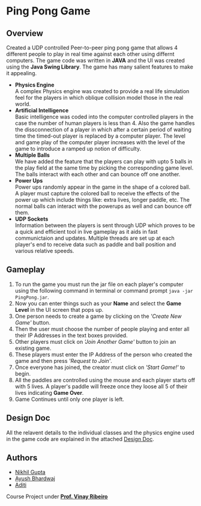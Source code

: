 # Ping Pong Game

## Overview
Created a UDP controlled Peer-to-peer ping pong game that allows 4 different people to play in real time against each other using differnt computers. The game code was written in **JAVA** and the UI was created using the **Java Swing Library**. The game has many salient features to make it appealing.
+ **Physics Engine**  
A complex Physics engine was created to provide a real life simulation feel for the players in which oblique collision model those in the real world.  
+ **Artificial Intelligence**  
Basic intelligence was coded into the computer controlled players in the case the number of human players is less than 4. Also the game handles the dissconnection of a player in which after a certain period of waiting time the timed-out player is replaced by a computer player. The level and game play of the computer player increases with the level of the game to introduce a ramped up notion of difficulty.  
+ **Multiple Balls**  
We have added the feature that the players can play with upto 5 balls in the play field at the same time by picking the corresponding game level. The balls interact with each other and can bounce off one another.  
+ **Power Ups**  
Power ups randomly appear in the game in the shape of a colored ball. A player must capture the colored ball to receive the effects of the power up which include things like: extra lives, longer paddle, etc. The normal balls can interact with the powerups as well and can bounce off them.
+ **UDP Sockets**  
Information between the players is sent through UDP which proves to be a quick and efficient tool in live gameplay as it aids in fast communictaion and updates. Multiple threads are set up at each player's end to receive data such as paddle and ball position and various relative speeds.  

## Gameplay  
1) To run the game you must run the jar file on each player's computer using the following command in terminal or command prompt `java -jar PingPong.jar`.  
2) Now you can enter things such as your **Name** and select the **Game Level** in the UI screen that pops up.  
3) One person needs to create a game by clicking on the *'Create New Game'* button.  
4) Then the user must choose the number of people playing and enter all their IP Addresses in the text boxes provided.  
5) Other players must click on *'Join Another Game'* button to join an existing game.  
6) These players must enter the IP Address of the person who created the game and then press *'Request to Join'*.  
7) Once everyone has joined, the creator must click on *'Start Game!'* to begin.  
8) All the paddles are controlled using the mouse and each player starts off with 5 lives. A player's paddle will freeze once they loose all 5 of their lives indicating **Game Over**.  
9) Game Continues until only one player is left.  

## Design Doc
All the relavent details to the individual classes and the physics engine used in the game code are explained in the attached [Design Doc](https://github.com/NikhilGupta1997/Ping-Pong-Peer-to-Peer-Game/blob/master/Designdoc/DesignDoc.pdf).

## Authors
* [Nikhil Gupta](https://github.com/NikhilGupta1997)
* [Ayush Bhardwaj](https://github.com/Ayushbh)
* [Aditi](https://github.com/aditi741997)

Course Project under [**Prof. Vinay Ribeiro**](http://www.cse.iitd.ac.in/~vinay/)
